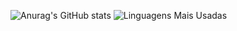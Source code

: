 
![Anurag's GitHub stats](https://github-readme-stats.vercel.app/api?username=EduardoMelo20&show_icons=true&theme=dark)
![Linguagens Mais Usadas](https://github-readme-stats.vercel.app/api/top-langs/?username=EduardoMelo20&layout=compact&theme=radical)
